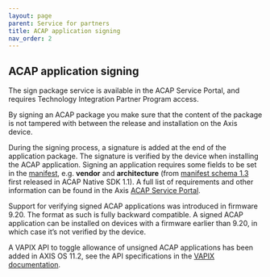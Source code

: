 ```yaml
---
layout: page
parent: Service for partners
title: ACAP application signing
nav_order: 2
---
```


## ACAP application signing

The sign package service is available in the ACAP Service Portal, and requires Technology Integration Partner Program access.

By signing an ACAP package you make sure that the content of the package is not tampered with between the release and installation on the Axis device.

During the signing process, a signature is added at the end of the application package. The signature is verified by the device when installing the ACAP application. Signing an application requires some fields to be set in the [manifest](../develop/application-project-structure#manifest-file-content), e.g. **vendor** and **architecture** (from [manifest schema 1.3](../develop/manifest-schemas) first released in ACAP Native SDK 1.1). A full list of requirements and other information can be found in the Axis [ACAP Service Portal](acap-service-portal).

Support for verifying signed ACAP applications was introduced in firmware 9.20. The format as such is fully backward compatible. A signed ACAP application can be installed on devices with a firmware earlier than 9.20, in which case it’s not verified by the device.

A VAPIX API to toggle allowance of unsigned ACAP applications has been added in AXIS OS 11.2, see the API specifications in the [VAPIX documentation](https://www.axis.com/vapix-library/subjects/t10102231/section/t10036126/display?section=t10036126-t10185050).

